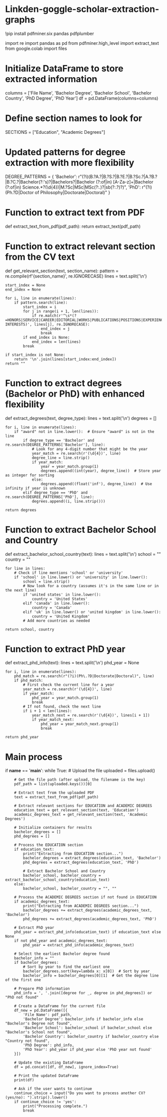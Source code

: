 # Linkden-goggle-scholar-extraction-graphs

!pip install pdfminer.six pandas pdfplumber

import re
import pandas as pd
from pdfminer.high_level import extract_text
from google.colab import files

# Initialize DataFrame to store extracted information
columns = ['File Name', 'Bachelor Degree', 'Bachelor School', 'Bachelor Country', 'PhD Degree', 'PhD Year']
df = pd.DataFrame(columns=columns)

# Define section names to look for
SECTIONS = ["Education", "Academic Degrees"]

# Updated patterns for degree extraction with more flexibility
DEGREE_PATTERNS = {
    'Bachelor': r"(?i)(B\.?A\.?|B\.?S\.?|B\.?E\.?|B\.?Sc\.?|A\.?B\.?|B\.?C\.?|Bachelor(?:'s)?|Bachelors?|Bachelor (?:of|in) [A-Za-z]+|Bachelor (?:of|in) Science.*?(\d{4})|M\.?Sc|MSc|MSc(?:\.)?|sb(?:\.?)?)",
    'PhD': r"(?i)(Ph\.?D|Doctor of Philosophy|Doctorate|Doctoral)"
}

# Function to extract text from PDF
def extract_text_from_pdf(pdf_path):
    return extract_text(pdf_path)

# Function to extract relevant section from the CV text
def get_relevant_section(text, section_name):
    pattern = re.compile(rf'{section_name}', re.IGNORECASE)
    lines = text.split('\n')

    start_index = None
    end_index = None

    for i, line in enumerate(lines):
        if pattern.search(line):
            start_index = i
            for j in range(i + 1, len(lines)):
                if re.match(r'^\s*(?=HONORS|SERVICE|CAREER|EDITORIAL|WORKS|PUBLICATIONS|POSITIONS|EXPERIENCE|RESEARCH INTERESTS)', lines[j], re.IGNORECASE):
                    end_index = j
                    break
            if end_index is None:
                end_index = len(lines)
            break

    if start_index is not None:
        return '\n'.join(lines[start_index:end_index])
    return ""

# Function to extract degrees (Bachelor or PhD) with enhanced flexibility
def extract_degrees(text, degree_type):
    lines = text.split('\n')
    degrees = []

    for i, line in enumerate(lines):
        if "award" not in line.lower():  # Ensure "award" is not in the line
            if degree_type == 'Bachelor' and re.search(DEGREE_PATTERNS['Bachelor'], line):
                # Look for any 4-digit number that might be the year
                year_match = re.search(r'(\d{4})', line)
                degree_line = line.strip()
                if year_match:
                    year = year_match.group(1)
                    degrees.append((int(year), degree_line))  # Store year as integer for sorting
                else:
                    degrees.append((float('inf'), degree_line))  # Use infinity if year is unknown
            elif degree_type == 'PhD' and re.search(DEGREE_PATTERNS['PhD'], line):
                degrees.append((i, line.strip()))

    return degrees

# Function to extract Bachelor School and Country
def extract_bachelor_school_country(text):
    lines = text.split('\n')
    school = ""
    country = ""

    for line in lines:
        # Check if line mentions 'school' or 'university'
        if 'school' in line.lower() or 'university' in line.lower():
            school = line.strip()
            # Now look for a country (assumes it's in the same line or in the next line)
            if 'united states' in line.lower():
                country = 'United States'
            elif 'canada' in line.lower():
                country = 'Canada'
            elif 'uk' in line.lower() or 'united kingdom' in line.lower():
                country = 'United Kingdom'
            # Add more countries as needed

    return school, country

# Function to extract PhD year
def extract_phd_info(text):
    lines = text.split('\n')
    phd_year = None

    for i, line in enumerate(lines):
        phd_match = re.search(r"(?i)(Ph\.?D|Doctorate|Doctoral)", line)
        if phd_match:
            # First check the current line for a year
            year_match = re.search(r'(\d{4})', line)
            if year_match:
                phd_year = year_match.group(1)
                break
            # If not found, check the next line
            if i + 1 < len(lines):
                year_match_next = re.search(r'(\d{4})', lines[i + 1])
                if year_match_next:
                    phd_year = year_match_next.group(1)
                    break

    return phd_year

# Main process
if __name__ == '__main__':
    while True:
        # Upload the file
        uploaded = files.upload()

        # Get the file path (after upload, the filename is the key)
        pdf_path = list(uploaded.keys())[0]

        # Extract text from the uploaded PDF
        text = extract_text_from_pdf(pdf_path)

        # Extract relevant sections for EDUCATION and ACADEMIC DEGREES
        education_text = get_relevant_section(text, 'Education')
        academic_degrees_text = get_relevant_section(text, 'Academic Degrees')

        # Initialize containers for results
        bachelor_degrees = []
        phd_degrees = []

        # Process the EDUCATION section
        if education_text:
            print("Extracting from EDUCATION section...")
            bachelor_degrees = extract_degrees(education_text, 'Bachelor')
            phd_degrees = extract_degrees(education_text, 'PhD')

            # Extract Bachelor School and Country
            bachelor_school, bachelor_country = extract_bachelor_school_country(education_text)
        else:
            bachelor_school, bachelor_country = "", ""

        # Process the ACADEMIC DEGREES section if not found in EDUCATION
        if academic_degrees_text:
            print("Extracting from ACADEMIC DEGREES section...")
            bachelor_degrees += extract_degrees(academic_degrees_text, 'Bachelor')
            phd_degrees += extract_degrees(academic_degrees_text, 'PhD')

        # Extract PhD year
        phd_year = extract_phd_info(education_text) if education_text else None
        if not phd_year and academic_degrees_text:
            phd_year = extract_phd_info(academic_degrees_text)

        # Select the earliest Bachelor degree found
        bachelor_info = ""
        if bachelor_degrees:
            # Sort by year to find the earliest one
            bachelor_degrees.sort(key=lambda x: x[0])  # Sort by year
            bachelor_info = bachelor_degrees[0][1]  # Get the degree line of the first one

        # Prepare PhD information
        phd_info = ', '.join([degree for _, degree in phd_degrees]) or "PhD not found"

        # Create a DataFrame for the current file
        df_new = pd.DataFrame([{
            'File Name': pdf_path,
            'Bachelor Degree': bachelor_info if bachelor_info else "Bachelor's Degree not found",
            'Bachelor School': bachelor_school if bachelor_school else "Bachelor's School not found",
            'Bachelor Country': bachelor_country if bachelor_country else "Country not found",
            'PhD Degree': phd_info,
            'PhD Year': phd_year if phd_year else 'PhD year not found'
        }])

        # Update the existing DataFrame
        df = pd.concat([df, df_new], ignore_index=True)

        # Print the updated DataFrame
        print(df)

        # Ask if the user wants to continue
        continue_choice = input("Do you want to process another CV? (yes/no): ").strip().lower()
        if continue_choice != 'yes':
            print("Processing complete.")
            break
            
